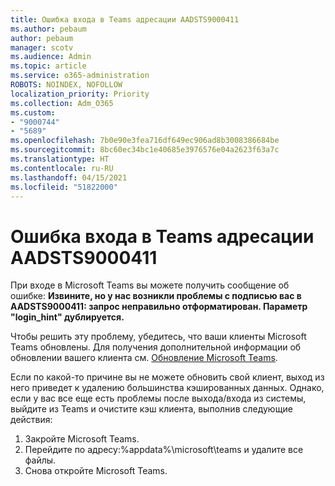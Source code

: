 ```yaml
---
title: Ошибка входа в Teams адресации AADSTS9000411
ms.author: pebaum
author: pebaum
manager: scotv
ms.audience: Admin
ms.topic: article
ms.service: o365-administration
ROBOTS: NOINDEX, NOFOLLOW
localization_priority: Priority
ms.collection: Adm_O365
ms.custom:
- "9000744"
- "5689"
ms.openlocfilehash: 7b0e90e3fea716df649ec906ad8b3008386684be
ms.sourcegitcommit: 8bc60ec34bc1e40685e3976576e04a2623f63a7c
ms.translationtype: HT
ms.contentlocale: ru-RU
ms.lasthandoff: 04/15/2021
ms.locfileid: "51822000"
---
```

# <a name="addressing-teams-sign-in-error-aadsts9000411"></a>Ошибка входа в Teams адресации AADSTS9000411

При входе в Microsoft Teams вы можете получить сообщение об ошибке: **Извините, но у нас возникли проблемы с подписью вас в AADSTS9000411: запрос неправильно отформатирован. Параметр "login_hint" дублируется.**

Чтобы решить эту проблему, убедитесь, что ваши клиенты Microsoft Teams обновлены. Для получения дополнительной информации об обновлении вашего клиента см. [Обновление Microsoft Teams](https://support.office.com/article/Update-Microsoft-Teams-535a8e4b-45f0-4f6c-8b3d-91bca7a51db1).

Если по какой-то причине вы не можете обновить свой клиент, выход из него приведет к удалению большинства кэшированных данных. Однако, если у вас все еще есть проблемы после выхода/входа из системы, выйдите из Teams и очистите кэш клиента, выполнив следующие действия:
1. Закройте Microsoft Teams.
2. Перейдите по адресу:%appdata%\microsoft\teams и удалите все файлы.
3. Снова откройте Microsoft Teams.
